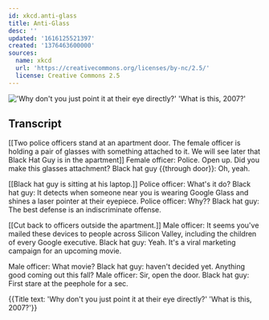 ```yaml
---
id: xkcd.anti-glass
title: Anti-Glass
desc: ''
updated: '1616125521397'
created: '1376463600000'
sources:
  name: xkcd
  url: 'https://creativecommons.org/licenses/by-nc/2.5/'
  license: Creative Commons 2.5
---
```

!['Why don't you just point it at their eye directly?' 'What is this, 2007?'](https://imgs.xkcd.com/comics/anti_glass.png)

## Transcript
[[Two police officers stand at an apartment door. The female officer is holding a pair of glasses with something attached to it. We will see later that Black Hat Guy is in the apartment]]
Female officer: Police. Open up. Did you make this glasses attachment?
Black hat guy {{through door}}: Oh, yeah. 

[[Black hat guy is sitting at his laptop.]]
Police officer: What's it do? 
Black hat guy: It detects when someone near you is wearing Google Glass and shines a laser pointer at their eyepiece.
Police officer: Why??
Black hat guy: The best defense is an indiscriminate offense. 

[[Cut back to officers outside the apartment.]]
Male officer: It seems you've mailed these devices to people across Silicon Valley, including the children of every Google executive. 
Black hat guy: Yeah. It's a viral marketing campaign for an upcoming movie. 

Male officer: What movie?
Black hat guy: haven't decided yet. Anything good coming out this fall?
Male officer: Sir, open the door. 
Black hat guy: First stare at the peephole for a sec. 

{{Title text: 'Why don't you just point it at their eye directly?' 'What is this, 2007?'}}
